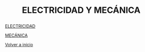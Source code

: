 
<h1 align="center">

ELECTRICIDAD Y MECÁNICA </h1>

[ELECTRICIDAD](Electricidad/readme.md)

[MECÁNICA](Mecanica/readme.md)


[Volver a inicio](https://github.com/angelmicelti/TecnoVilladiego3)
